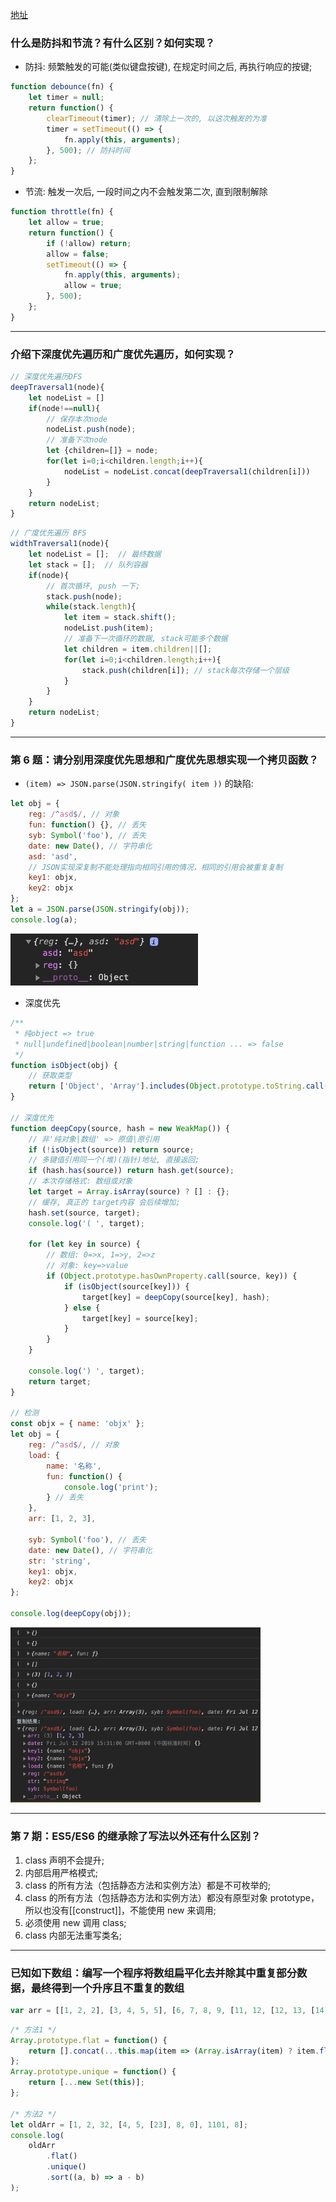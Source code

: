 <style>img {max-width: 300px}</style>

[地址](https://juejin.im/post/5d23e750f265da1b855c7bbe)

### 什么是防抖和节流？有什么区别？如何实现？

- 防抖: 频繁触发的可能(类似键盘按键), 在规定时间之后, 再执行响应的按键;

```js
function debounce(fn) {
	let timer = null;
	return function() {
		clearTimeout(timer); // 清除上一次的, 以这次触发的为准
		timer = setTimeout(() => {
			fn.apply(this, arguments);
		}, 500); // 防抖时间
	};
}
```

- 节流: 触发一次后, 一段时间之内不会触发第二次, 直到限制解除

```js
function throttle(fn) {
	let allow = true;
	return function() {
		if (!allow) return;
		allow = false;
		setTimeout(() => {
			fn.apply(this, arguments);
			allow = true;
		}, 500);
	};
}
```

---

### 介绍下深度优先遍历和广度优先遍历，如何实现？

```js
// 深度优先遍历DFS
deepTraversal1(node){
	let nodeList = []
	if(node!==null){
		// 保存本次node
		nodeList.push(node);
		// 准备下次node
		let {children=[]} = node;
		for(let i=0;i<children.length;i++){
			nodeList = nodeList.concat(deepTraversal1(children[i]))
		}
	}
	return nodeList;
}
```

```js
// 广度优先遍历 BFS
widthTraversal1(node){
	let nodeList = [];  // 最终数据
	let stack = [];  // 队列容器
	if(node){
		// 首次循环, push 一下;
		stack.push(node);
		while(stack.length){
			let item = stack.shift();
			nodeList.push(item);
			// 准备下一次循环的数据, stack可能多个数据
			let children = item.children||[];
			for(let i=0;i<children.length;i++){
				stack.push(children[i]); // stack每次存储一个层级
			}
		}
	}
	return nodeList;
}
```

---

### 第 6 题：请分别用深度优先思想和广度优先思想实现一个拷贝函数？

- `(item) => JSON.parse(JSON.stringify( item ))` 的缺陷:

```js
let obj = {
	reg: /^asd$/, // 对象
	fun: function() {}, // 丢失
	syb: Symbol('foo'), // 丢失
	date: new Date(), // 字符串化
	asd: 'asd',
	// JSON实现深复制不能处理指向相同引用的情况，相同的引用会被重复复制
	key1: objx,
	key2: objx
};
let a = JSON.parse(JSON.stringify(obj));
console.log(a);
```

<img src="./image/3.png">

- 深度优先

```js
/**
 * 纯object => true
 * null|undefined|boolean|number|string|function ... => false
 */
function isObject(obj) {
	// 获取类型
	return ['Object', 'Array'].includes(Object.prototype.toString.call(obj).slice(8, -1));
}

// 深度优先
function deepCopy(source, hash = new WeakMap()) {
	// 非'纯对象|数组' => 原值|原引用
	if (!isObject(source)) return source;
	// 多键值引用同一个(堆)(指针)地址, 直接返回;
	if (hash.has(source)) return hash.get(source);
	// 本次存储格式: 数组或对象
	let target = Array.isArray(source) ? [] : {};
	// 缓存, 真正的 target内容 会后续增加;
	hash.set(source, target);
	console.log('( ', target);

	for (let key in source) {
		// 数组: 0=>x, 1=>y, 2=>z
		// 对象: key=>value
		if (Object.prototype.hasOwnProperty.call(source, key)) {
			if (isObject(source[key])) {
				target[key] = deepCopy(source[key], hash);
			} else {
				target[key] = source[key];
			}
		}
	}

	console.log(') ', target);
	return target;
}

// 检测
const objx = { name: 'objx' };
let obj = {
	reg: /^asd$/, // 对象
	load: {
		name: '名称',
		fun: function() {
			console.log('print');
		} // 丢失
	},
	arr: [1, 2, 3],

	syb: Symbol('foo'), // 丢失
	date: new Date(), // 字符串化
	str: 'string',
	key1: objx,
	key2: objx
};

console.log(deepCopy(obj));
```

<img src="./image/4.png" style="max-width: 400px">

---

### 第 7 期：ES5/ES6 的继承除了写法以外还有什么区别？

1. class 声明不会提升;
2. 内部启用严格模式;
3. class 的所有方法（包括静态方法和实例方法）都是不可枚举的;
4. class 的所有方法（包括静态方法和实例方法）都没有原型对象 prototype，所以也没有[[construct]]，不能使用 new 来调用;
5. 必须使用 new 调用 class;
6. class 内部无法重写类名;

---

### 已知如下数组：编写一个程序将数组扁平化去并除其中重复部分数据，最终得到一个升序且不重复的数组

```js
var arr = [[1, 2, 2], [3, 4, 5, 5], [6, 7, 8, 9, [11, 12, [12, 13, [14]]]], 10];
```

```js
/* 方法1 */
Array.prototype.flat = function() {
	return [].concat(...this.map(item => (Array.isArray(item) ? item.flat() : [item])));
};
Array.prototype.unique = function() {
	return [...new Set(this)];
};

/* 方法2 */
let oldArr = [1, 2, 32, [4, 5, [23], 8, 0], 1101, 8];
console.log(
	oldArr
		.flat()
		.unique()
		.sort((a, b) => a - b)
);
```
